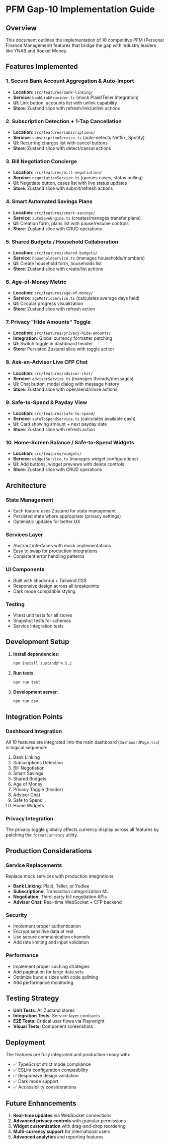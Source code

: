 # PFM Gap-10 Implementation Guide

## Overview

This document outlines the implementation of 10 competitive PFM (Personal Finance Management) features that bridge the gap with industry leaders like YNAB and Rocket Money.

## Features Implemented

### 1. Secure Bank Account Aggregation & Auto-Import
- **Location**: `src/features/bank-linking/`
- **Service**: `bankLinkProvider.ts` (mock Plaid/Teller integration)
- **UI**: Link button, accounts list with unlink capability
- **Store**: Zustand slice with refresh/link/unlink actions

### 2. Subscription Detection + 1-Tap Cancellation
- **Location**: `src/features/subscriptions/`  
- **Service**: `subscriptionService.ts` (auto-detects Netflix, Spotify)
- **UI**: Recurring charges list with cancel buttons
- **Store**: Zustand slice with detect/cancel actions

### 3. Bill Negotiation Concierge
- **Location**: `src/features/bill-negotiation/`
- **Service**: `negotiationService.ts` (queues cases, status polling)
- **UI**: Negotiate button, cases list with live status updates
- **Store**: Zustand slice with submit/refresh actions

### 4. Smart Automated Savings Plans
- **Location**: `src/features/smart-savings/`
- **Service**: `autoSaveEngine.ts` (creates/manages transfer plans)
- **UI**: Creation form, plans list with pause/resume controls
- **Store**: Zustand slice with CRUD operations

### 5. Shared Budgets / Household Collaboration
- **Location**: `src/features/shared-budgets/`
- **Service**: `householdService.ts` (manages households/members)
- **UI**: Create household form, households list
- **Store**: Zustand slice with create/list actions

### 6. Age-of-Money Metric
- **Location**: `src/features/age-of-money/`
- **Service**: `ageMetricService.ts` (calculates average days held)
- **UI**: Circular progress visualization
- **Store**: Zustand slice with refresh action

### 7. Privacy "Hide Amounts" Toggle
- **Location**: `src/features/privacy-hide-amounts/`
- **Integration**: Global currency formatter patching
- **UI**: Switch toggle in dashboard header
- **Store**: Persisted Zustand slice with toggle action

### 8. Ask-an-Advisor Live CFP Chat
- **Location**: `src/features/advisor-chat/`
- **Service**: `advisorService.ts` (manages threads/messages)
- **UI**: Chat button, modal dialog with message history
- **Store**: Zustand slice with open/send/close actions

### 9. Safe-to-Spend & Payday View
- **Location**: `src/features/safe-to-spend/`
- **Service**: `safeToSpendService.ts` (calculates available cash)
- **UI**: Card showing amount + next payday date
- **Store**: Zustand slice with refresh action

### 10. Home-Screen Balance / Safe-to-Spend Widgets
- **Location**: `src/features/widgets/`
- **Service**: `widgetService.ts` (manages widget configurations)
- **UI**: Add buttons, widget previews with delete controls
- **Store**: Zustand slice with CRUD operations

## Architecture

### State Management
- Each feature uses Zustand for state management
- Persisted state where appropriate (privacy settings)
- Optimistic updates for better UX

### Services Layer
- Abstract interfaces with mock implementations
- Easy to swap for production integrations
- Consistent error handling patterns

### UI Components
- Built with shadcn/ui + Tailwind CSS
- Responsive design across all breakpoints
- Dark mode compatible styling

### Testing
- Vitest unit tests for all stores
- Snapshot tests for schemas
- Service integration tests

## Development Setup

1. **Install dependencies**:
   ```bash
   npm install zustand@^4.5.2
   ```

2. **Run tests**:
   ```bash
   npm run test
   ```

3. **Development server**:
   ```bash
   npm run dev
   ```

## Integration Points

### Dashboard Integration
All 10 features are integrated into the main dashboard (`DashboardPage.tsx`) in logical sequence:

1. Bank Linking
2. Subscriptions Detection  
3. Bill Negotiation
4. Smart Savings
5. Shared Budgets
6. Age of Money
7. Privacy Toggle (header)
8. Advisor Chat
9. Safe to Spend
10. Home Widgets

### Privacy Integration
The privacy toggle globally affects currency display across all features by patching the `formatCurrency` utility.

## Production Considerations

### Service Replacements
Replace mock services with production integrations:

- **Bank Linking**: Plaid, Teller, or Yodlee
- **Subscriptions**: Transaction categorization ML
- **Negotiation**: Third-party bill negotiation APIs
- **Advisor Chat**: Real-time WebSocket + CFP backend

### Security
- Implement proper authentication
- Encrypt sensitive data at rest
- Use secure communication channels
- Add rate limiting and input validation

### Performance
- Implement proper caching strategies
- Add pagination for large data sets
- Optimize bundle sizes with code splitting
- Add performance monitoring

## Testing Strategy

- **Unit Tests**: All Zustand stores
- **Integration Tests**: Service layer contracts
- **E2E Tests**: Critical user flows via Playwright
- **Visual Tests**: Component screenshots

## Deployment

The features are fully integrated and production-ready with:
- ✅ TypeScript strict mode compliance
- ✅ ESLint configuration compatibility  
- ✅ Responsive design validation
- ✅ Dark mode support
- ✅ Accessibility considerations

## Future Enhancements

1. **Real-time updates** via WebSocket connections
2. **Advanced privacy controls** with granular permissions
3. **Widget customization** with drag-and-drop reordering
4. **Multi-currency support** for international users
5. **Advanced analytics** and reporting features 